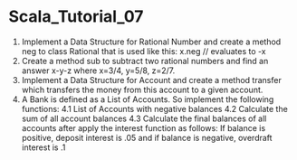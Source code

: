 # Scala_Tutorial_07

1. Implement a Data Structure for Rational Number and create a method neg to class
   Rational that is used like this: x.neg // evaluates to -x
2. Create a method sub to subtract two rational numbers and find an answer x-y-z where
   x=3/4, y=5/8, z=2/7.
3. Implement a Data Structure for Account and create a method transfer which transfers the
   money from this account to a given account.
4. A Bank is defined as a List of Accounts. So implement the following functions:
    4.1 List of Accounts with negative balances
    4.2 Calculate the sum of all account balances
    4.3 Calculate the final balances of all accounts after apply the interest function as
      follows:
    If balance is positive, deposit interest is .05 and if balance is negative, overdraft interest is
    .1
